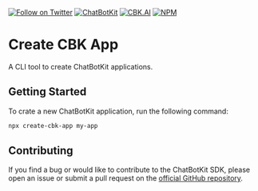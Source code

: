 [![Follow on Twitter](https://img.shields.io/twitter/follow/chatbotkit.svg?logo=twitter)](https://twitter.com/chatbotkit)
[![ChatBotKit](https://img.shields.io/badge/credits-ChatBotKit-blue.svg)](https://chatbotkit.com)
[![CBK.AI](https://img.shields.io/badge/credits-CBK.AI-blue.svg)](https://cbk.ai)
[![NPM](https://img.shields.io/npm/v/create-cbk-app.svg)](https://www.npmjs.com/package/create-cbk-app)

# Create CBK App

A CLI tool to create ChatBotKit applications.

## Getting Started

To crate a new ChatBotKit application, run the following command:

```bash
npx create-cbk-app my-app
```

## Contributing

If you find a bug or would like to contribute to the ChatBotKit SDK, please open an issue or submit a pull request on the [official GitHub repository](https://github.com/chatbotkit/node-sdk).

